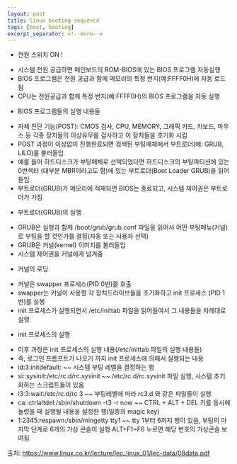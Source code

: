 ```yaml
---
layout: post
title: linux booting sequence
tags: [boot, booting]
excerpt_separator: <!--more-->
---
```


* 전원 스위치 ON !
- 시스템 전원 공급하면 메인보드의 ROM-BIOS에 있는 BIOS 프로그램 자동실행
- BIOS 프로그램은 전원 공급과 함께 메모리의 특정 번지(예:FFFF0H)에 자동 로드 됨
- CPU는 전원공급과 함께 특정 번지(예:FFFF0H)의 BIOS 프로그램을 자동 실행

* BIOS 프로그램들의 실행 내용들
- 자체 진단 기능(POST): CMOS 검사, CPU, MEMORY, 그래픽 카드, 키보드, 마우스 등 각종 장치들의 이상유무를 검사하고 이 장치들을 초기화 시킴
- POST 과정이 이상없이 진행완료되면 검색된 부팅매체에서 부트로더(예: GRUB, LILO)를 불러들임
- 예를 들어 하드디스크가 부팅매체로 선택되었다면 하드디스크의 부팅파티션에 있는 0번섹터 (대부분 MBR이라고도 함)에 있는 부트로더(Boot Loader GRUB)을 읽어들임
- 부트로더(GRUB)가 메모리에 적재되면 BIOS는 종료되고, 시스템 제어권은 부트로더가 가짐

* 부트로더(GRUB)의 실행
- GRUB은 실행과 함께 /boot/grub/grub.conf 파일을 읽어서 어떤 부팅메뉴(커널)로 부팅을 할 것인가를 결정(자동 또는 사용자 선택)
- GRUB은 커널(kernel) 이미지를 불러들임
- 시스템 제어권을 커널에게 넘겨줌

* 커널의 로딩
- 커널은 swapper 프로세스(PID 0번)를 호출
- swapper는 커널이 사용할 각 장치드라이브들을 초기화하고 init 프로세스 (PID 1번)를 실행
- init 프로세스가 실행되면서 /etc/inittab 파일을 읽어들여서 그 내용들을 차례대로 실행

* init 프로세스의 실행
- 이후 과정은 init 프로세스의 실행 내용(/etc/inittab 파일의 실행 내용들)
- 즉, 로그인 프롬프트가 나오기 까지 init 프로세스에 의해서 실행되는 내용
- id:3:initdefault: ~~ 시스템 부팅 레벨을 결정하는 행
- si::sysinit:/etc/rc.d/rc.sysinit  ~~ /etc/rc.d/rc.sysinit 파일 실행, 시스템 초기화하는 스크립트들이 있음
- l3:3:wait:/etc/rc.d/rc 3 ~~ 부팅레벨에 따라 rc3.d 와 같은 파일들이 실행
- ca::ctrlaltdel:/sbin/shutdown -t3 -r now ~~ CTRL + ALT + DEL 키를 동시에 눌렀을 때 실행될 내용을 설정한 행(일종의 magic key)
- 1:2345:respawn:/sbin/mingetty tty1 ~~ tty 1부터 6까지 행이 있음, 부팅의 마지막 단계로 6개의 가상 콘솔이 실행 ALT+F1~F6 누르면 해당 번호의 가상콘솔 보여짐


출처: https://www.linux.co.kr/lecture/lec_linux_01/lec-data/08data.pdf
